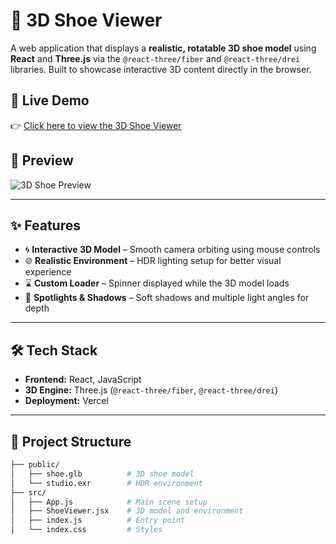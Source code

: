 # 👟 3D Shoe Viewer

A web application that displays a **realistic, rotatable 3D shoe model** using **React** and **Three.js** via the `@react-three/fiber` and `@react-three/drei` libraries. Built to showcase interactive 3D content directly in the browser.

## 🔗 Live Demo

👉 [Click here to view the 3D Shoe Viewer](https://shoe-3-d-viewer-git-main-lahari779783s-projects.vercel.app)

## 📸 Preview

![3D Shoe Preview](https://shoe-3-d-viewer-git-main-lahari779783s-projects.vercel.app/preview.png)  

---

## ✨ Features

- 🌀 **Interactive 3D Model** – Smooth camera orbiting using mouse controls
- 🌐 **Realistic Environment** – HDR lighting setup for better visual experience
- ⌛ **Custom Loader** – Spinner displayed while the 3D model loads
- 🔦 **Spotlights & Shadows** – Soft shadows and multiple light angles for depth

---

## 🛠️ Tech Stack

- **Frontend:** React, JavaScript
- **3D Engine:** Three.js (`@react-three/fiber`, `@react-three/drei`)
- **Deployment:** Vercel

---

## 📂 Project Structure

```bash
├── public/
│   ├── shoe.glb          # 3D shoe model
│   └── studio.exr        # HDR environment
├── src/
│   ├── App.js            # Main scene setup
│   ├── ShoeViewer.jsx    # 3D model and environment
│   ├── index.js          # Entry point
│   └── index.css         # Styles
